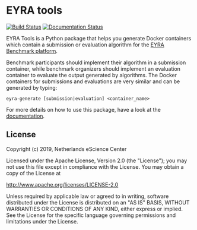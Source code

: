 # EYRA tools

[![Build Status](https://travis-ci.org/EYRA-Benchmark/eyra-tools.svg?branch=master)](https://travis-ci.org/EYRA-Benchmark/eyra-tools)
[![Documentation Status](https://readthedocs.org/projects/eyra-tools/badge/?version=latest)](https://eyra-tools.readthedocs.io/en/latest/?badge=latest)

EYRA Tools is a Python package that helps you generate Docker containers which
contain a submission or evaluation algorithm for the
[EYRA Benchmark platform](https://www.eyrabenchmark.net).

Benchmark participants should implement their algorithm in a submission
container, while benchmark organizers should implement an evaluation container
to evaluate the output generated by algorithms. The Docker containers
for submissions and evaluations are very similar and can be generated by typing:

```
eyra-generate [submission|evaluation] <container_name>
```

For more details on how to use this package, have a look at the
[documentation](https://eyra-tools.readthedocs.io/).

## License

Copyright (c) 2019, Netherlands eScience Center

Licensed under the Apache License, Version 2.0 (the "License");
you may not use this file except in compliance with the License.
You may obtain a copy of the License at

http://www.apache.org/licenses/LICENSE-2.0

Unless required by applicable law or agreed to in writing, software
distributed under the License is distributed on an "AS IS" BASIS,
WITHOUT WARRANTIES OR CONDITIONS OF ANY KIND, either express or implied.
See the License for the specific language governing permissions and
limitations under the License.
